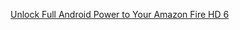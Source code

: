 [Unlock Full Android Power to Your Amazon Fire HD 6](http://bilal.eltayara.net/blog/2015/07/23/unlock-full-android-power-to-your-amazon-fire-hd-6/)
